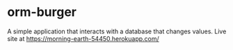 # orm-burger
A simple application that interacts with a database that changes values. Live site at https://morning-earth-54450.herokuapp.com/
